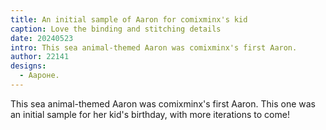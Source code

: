 ```yaml
---
title: An initial sample of Aaron for comixminx's kid
caption: Love the binding and stitching details
date: 20240523
intro: This sea animal-themed Aaron was comixminx's first Aaron.
author: 22141
designs:
  - Аароне.
---
```


This sea animal-themed Aaron was comixminx's first Aaron. This one was an initial sample for her kid's birthday, with more iterations to come!
